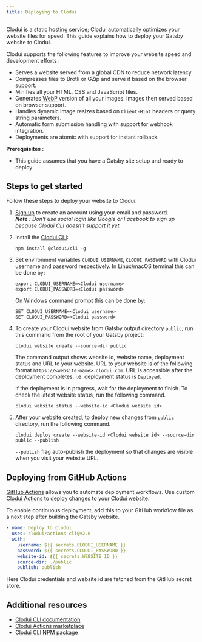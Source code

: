 ```yaml
---
title: Deploying to Clodui
---
```


[Clodui] is a static hosting service; Clodui automatically optimizes your website files for speed. This guide explains how to deploy your Gatsby website to Clodui.

Clodui supports the following features to improve your website speed and development efforts :

- Serves a website served from a global CDN to reduce network latency.
- Compresses files to Brotli or GZip and serve it based on the browser support.
- Minifies all your HTML, CSS and JavaScript files.
- Generates [WebP](https://developers.google.com/speed/webp) version of all your images. Images then served based on browser support.
- Handles dynamic image resizes based on `Client-Hint` headers or query string parameters.
- Automatic form submission handling with support for webhook integration.
- Deployments are atomic with support for instant rollback.

**Prerequisites :**

- This guide assumes that you have a Gatsby site setup and ready to deploy 

## Steps to get started

Follow these steps to deploy your website to Clodui.

1. [Sign up](https://app.clodui.com/auth/signup) to create an account using your email and password.  
   _**Note :** Don't use social login like Google or Facebook to sign up because Clodui CLI doesn't support it yet._
2. Install the [Clodui CLI]:
   ```shell
   npm install @clodui/cli -g
   ```
3. Set environment variables `CLODUI_USERNAME`, `CLODUI_PASSWORD` with Clodui username and password respectively.
   In Linux/macOS terminal this can be done by:

   ```shell
   export CLODUI_USERNAME=<Clodui username>
   export CLODUI_PASSWORD=<Clodui password>
   ```

   On Windows command prompt this can be done by:

   ```batch
   SET CLODUI_USERNAME=<Clodui username>
   SET CLODUI_PASSWORD=<Clodui password>
   ```

4. To create your Clodui website from Gatsby output directory `public`; run this command from the root of your Gatsby project:

   ```shell
   clodui website create --source-dir public
   ```

   The command output shows website id, website name, deployment status and URL to your website. URL to your website is of the following format `https://<website-name>.clodui.com`. URL is accessible after the deployment completes, i.e. deployment status is `Deployed`.

   If the deployment is in progress, wait for the deployment to finish. To check the latest website status, run the following command.

   ```shell
   clodui website status --website-id <Clodui website id>
   ```

5. After your website created, to deploy new changes from `public` directory, run the following command.

   ```shell
   clodui deploy create --website-id <Clodui website id> --source-dir public --publish
   ```

   `--publish` flag auto-publish the deployment so that changes are visible when you visit your website URL.

## Deploying from GitHub Actions

[GitHub Actions](https://github.com/features/actions) allows you to automate deployment workflows. Use custom
[Clodui Actions](https://github.com/marketplace/actions/clodui-actions) to deploy changes to your Clodui website.

To enable continuous deployment, add this to your GitHub workflow file as a next step after building the Gatsby website.

```yaml
- name: Deploy to Clodui
  uses: clodui/actions-cli@v2.0
  with:
    username: ${{ secrets.CLODUI_USERNAME }}
    password: ${{ secrets.CLODUI_PASSWORD }}
    website-id: ${{ secrets.WEBSITE_ID }}
    source-dir: ./public
    publish: publish
```

Here Clodui credentials and website id are fetched from the GitHub secret store.

## Additional resources

- [Clodui CLI documentation](https://www.clodui.com/docs/clodui-cli/)
- [Clodui Actions marketplace](https://github.com/marketplace/actions/clodui-actions)
- [Clodui CLI NPM package](https://www.npmjs.com/package/@clodui/cli)

[clodui]: https://www.clodui.com
[clodui cli]: https://www.npmjs.com/package/@clodui/cli
